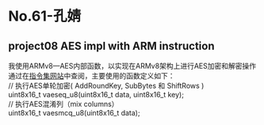 # No.61-孔婧

## project08 AES impl with ARM instruction
我使用ARMv8—AES内部函数，以实现在ARMv8架构上进行AES加密和解密操作<br>
通过在[指令集网站](https://developer.arm.com/architectures/instruction-sets/intrinsics/#q=AES)中查阅，主要使用的函数定义如下：<br>
// 执行AES单轮加密( AddRoundKey, SubBytes 和 ShiftRows )<br>
uint8x16_t vaeseq_u8(uint8x16_t data, uint8x16_t key);<br>
// 执行AES混淆列（mix columns）<br>
uint8x16_t vaesmcq_u8(uint8x16_t data);<br>
